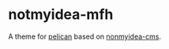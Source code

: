 # notmyidea-mfh

A theme for [pelican](https://github.com/getpelican/pelican) based on [nonmyidea-cms](https://github.com/getpelican/pelican-themes/tree/master/notmyidea-cms).
